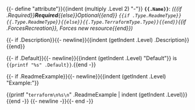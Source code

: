 {{- define "attribute"}}{{indent (multiply .Level 2) "-"}} **`{{.Name}}`**: *({{if .Required}}**Required**{{else}}Optional{{end}} `{{if .Type.ReadmeType}}{{.Type.ReadmeType}}{{else}}{{.Type.TerraformType.Type}}{{end}}`{{if .ForcesRecreation}}, Forces new resource{{end}})*

{{- if .Description}}{{- newline}}{{indent (getIndent .Level) .Description}}{{end}}

{{- if .Default}}{{- newline}}{{indent (getIndent .Level) "Default"}} is `{{printf "%s" .Default}}`.{{end -}}

{{- if .ReadmeExample}}{{- newline}}{{indent (getIndent .Level) "Example:"}}

{{printf "```terraform\n%s\n```" .ReadmeExample | indent (getIndent .Level)}}{{end -}}
{{- newline -}}{{- end -}}

